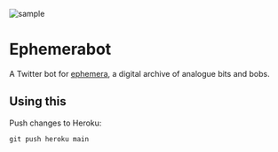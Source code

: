 ![sample](https://user-images.githubusercontent.com/3104761/80896885-7346ed80-8d36-11ea-961f-59fee197bb59.jpg)

# Ephemerabot

A Twitter bot for [ephemera](https://github.com/dnywh/ephemera), a digital archive of analogue bits and bobs.

## Using this

Push changes to Heroku:

```
git push heroku main
```

